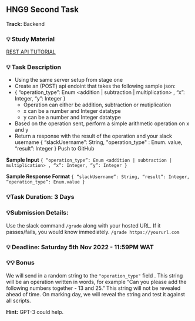 ## HNG9 Second Task

**Track:** Backend

### :bulb: Study Material
[REST API TUTORIAL](https://www.gravitee.io/blog/rest-api-tutorial) 

### :bulb: Task Description
 - Using the same server setup from stage one
 - Create an (POST) api endoint that takes the following sample json:
 - { “operation_type”: Enum <addition | subtraction | multiplication> , “x”: Integer, “y”: Integer }
     - Operation can either be addition, subtraction or mutiplication
     - x can be a number and Integer datatype
     - y can be a number and Integer datatype
 - Based on the operation sent, perform a simple arithmetic operation on x and y
 - Return a response with the result of the operation and your slack username
 { “slackUsername”: String, "operation_type" : Enum. value, “result”: Integer }
 Push to GitHub

**Sample Input** `{ “operation_type”: Enum <addition | subtraction | multiplication> , “x”: Integer, “y”: Integer }`

**Sample Response Format** `{ “slackUsername”: String, “result”: Integer, “operation_type”: Enum.value }`

### :bulb:Task Duration: 3 Days

### :bulb:Submission Details:
Use the slack command `/grade` along with your hosted URL. If it passes/fails, you would know immediately.
`/grade https://yoururl.com`

### :bulb: Deadline: Saturday 5th Nov 2022 - 11:59PM WAT

### :bulb::bulb: Bonus
We will send in a random string to the `"operation_type"` field . This string will be an operation written in words, for example “Can you please add the following numbers together - 13 and 25.”
This string will not be revealed ahead of time. On marking day, we will reveal the string and test it against all scripts.

**Hint:** GPT-3 could help.
